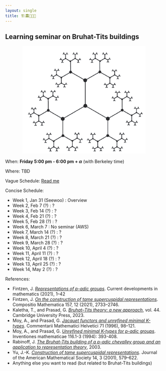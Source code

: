 ```yaml
---
layout: single
title: 🏗️🏛️🏢🏫🏰 
---
```



## Learning seminar on Bruhat-Tits buildings

<p align="center">
<img src="/seminar/2025spring-bruhat-tits/BT-SL2Q2.png">
</p>

When: **Friday 5:00 pm - 6:00 pm + $\alpha$** (with Berkeley time)

Where: TBD

Vague Schedule: [Read me](Bruhat_Tits_seminar.pdf)

Concise Schedule:

- Week 1, Jan 31 (Seewoo) : Overview
- Week 2, Feb 7 (?) : ?
- Week 3, Feb 14 (?) : ?
- Week 4, Feb 21 (?) : ?
- Week 5, Feb 28 (?) : ?
- Week 6, March 7 : No seminar (AWS)
- Week 7, March 14 (?) : ?
- Week 8, March 21 (?) : ?
- Week 9, March 28 (?) : ?
- Week 10, April 4 (?) : ?
- Week 11, April 11 (?) : ?
- Week 12, April 18 (?) : ?
- Week 13, April 25 (?) : ?
- Week 14, May 2 (?) : ?

References:

- Fintzen, J. [*Representations of p-adic groups*](https://www.math.uni-bonn.de/people/fintzen/Fintzen_CDM.pdf). Current developments in mathematics (2021), 1–42
- Fintzen, J. [*On the construction of tame supercuspidal representations*](https://www.cambridge.org/core/journals/compositio-mathematica/article/on-the-construction-of-tame-supercuspidal-representations/70256AF7C1BA82B217A2AB03537F992B). Compositio Mathematica 157, 12 (2021), 2733–2746.
- Kaletha, T., and Prasad, G. [*Bruhat–Tits theory: a new approach*](https://www.cambridge.org/9781108831963), vol. 44. Cambridge University Press, 2023.
- Moy, A., and Prasad, G. [*Jacquet functors and unrefined minimal K-types*](https://link.springer.com/article/10.1007/BF02566411). Commentarii
Mathematici Helvetici 71 (1996), 98–121.
- Moy, A., and Prasad, G. [*Unrefined minimal K-types for p-adic groups*](https://link.springer.com/article/10.1007/BF01231566). Inventiones mathematicae 116.1-3 (1994): 393-408.
- Rabinoff, J. [*The Bruhat-Tits building of a p-adic chevalley group and an application to representation theory*](https://services.math.duke.edu/~jdr/papers/building.pdf), 2003.
- Yu, J.-K. [*Construction of tame supercuspidal representations*](https://www.ams.org/jams/2001-14-03/S0894-0347-01-00363-0/S0894-0347-01-00363-0.pdf). Journal of the American Mathematical Society 14, 3 (2001), 579–622.
- Anything else you want to read (but related to Bruhat-Tits buildings)